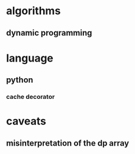 # algorithms
## dynamic programming

# language
## python
### cache decorator

# caveats
## misinterpretation of the dp array